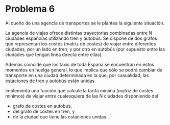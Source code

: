 # Problema 6
Al dueño de una agencia de transportes se le plantea la siguiente situación. 

La agencia de viajes ofrece distintas trayectorias combinadas entre N ciudades 
españolas utilizando tren y autobús. 
Se dispone de dos grafos que representan los costes (matriz de costes) de 
viajar entre diferentes ciudades, por un lado en tren, y por otro en autobús 
(por supuesto entre las ciudades que tengan línea directa entre ellas). 

Además coincide que los taxis de toda España se encuentran en estos momentos 
en huelga general, lo que implica que sólo se podrá cambiar de transporte en 
una ciudad determinada en la que, por casualidad, las estaciones de tren y 
autobús están unidas. 

Implementa una función que calcule la tarifa mínima (matriz de costes mínimos)
de viajar entre cualesquiera de las N ciudades disponiendo del 
- grafo de costes en autobús, 
- del grafo de costes en tren, y 
- de la ciudad que tiene las estaciones unidas.
